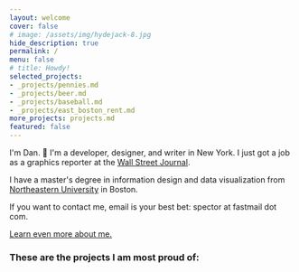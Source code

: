 ```yaml
---
layout: welcome
cover: false
# image: /assets/img/hydejack-8.jpg
hide_description: true
permalink: /
menu: false
# title: Howdy!
selected_projects:
- _projects/pennies.md
- _projects/beer.md
- _projects/baseball.md
- _projects/east_boston_rent.md
more_projects: projects.md
featured: false
---
```

I'm Dan. 🎉 I'm a developer, designer, and writer in New York. I just got a job as a graphics reporter at the [Wall Street Journal](https://graphics.wsj.com). 

I have a master's degree in information design and data visualization from [Northeastern University](https://www.northeastern.edu/visualization/) in Boston.

If you want to contact me, email is your best bet: spector at fastmail dot com.

[Learn even more about me.](./about.md)
### These are the projects I am most proud of:

<!--projects-->
